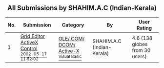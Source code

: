 ﻿<div align="center">

## All Submissions by SHAHIM\.A\.C \(Indian\-Kerala\)

</div>

No.  | Submission | Category | By   | User Rating
---- | ---------- | -------- | ---- | -----------
1 | [Grid Editor ActiveX Control<br /><sup>2002-05-17 11:52:02</sup>](https://github.com/Planet-Source-Code/shahim-a-c-indian-kerala-grid-editor-activex-control__1-28450) | [OLE/ COM/ DCOM/ Active\-X<br /><sup>Visual Basic</sup>](../ByCategory/ole-com-dcom-active-x__1-29.md) | SHAHIM\.A\.C \(Indian\-Kerala\) | 4.6 (138 globes from 30 users)
